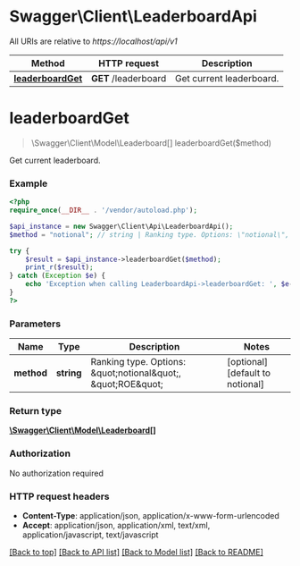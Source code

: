 # Swagger\Client\LeaderboardApi

All URIs are relative to *https://localhost/api/v1*

Method | HTTP request | Description
------------- | ------------- | -------------
[**leaderboardGet**](LeaderboardApi.md#leaderboardGet) | **GET** /leaderboard | Get current leaderboard.


# **leaderboardGet**
> \Swagger\Client\Model\Leaderboard[] leaderboardGet($method)

Get current leaderboard.

### Example
```php
<?php
require_once(__DIR__ . '/vendor/autoload.php');

$api_instance = new Swagger\Client\Api\LeaderboardApi();
$method = "notional"; // string | Ranking type. Options: \"notional\", \"ROE\"

try {
    $result = $api_instance->leaderboardGet($method);
    print_r($result);
} catch (Exception $e) {
    echo 'Exception when calling LeaderboardApi->leaderboardGet: ', $e->getMessage(), PHP_EOL;
}
?>
```

### Parameters

Name | Type | Description  | Notes
------------- | ------------- | ------------- | -------------
 **method** | **string**| Ranking type. Options: \&quot;notional\&quot;, \&quot;ROE\&quot; | [optional] [default to notional]

### Return type

[**\Swagger\Client\Model\Leaderboard[]**](../Model/Leaderboard.md)

### Authorization

No authorization required

### HTTP request headers

 - **Content-Type**: application/json, application/x-www-form-urlencoded
 - **Accept**: application/json, application/xml, text/xml, application/javascript, text/javascript

[[Back to top]](#) [[Back to API list]](../../README.md#documentation-for-api-endpoints) [[Back to Model list]](../../README.md#documentation-for-models) [[Back to README]](../../README.md)

